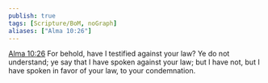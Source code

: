 ```yaml
---
publish: true
tags: [Scripture/BoM, noGraph]
aliases: ["Alma 10:26"]
---
```

[Alma 10:26](https://churchofjesuschrist.org/study/scriptures/bofm/alma/10?lang=eng&id=p26#p26) For behold, have I testified against your law? Ye do not understand; ye say that I have spoken against your law; but I have not, but I have spoken in favor of your law, to your condemnation.

